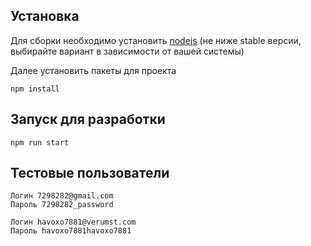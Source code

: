 ## Установка

Для сборки необходимо установить [nodejs](https://nodejs.org/en/download/) (не ниже stable версии, выбирайте вариант в зависимости от вашей системы)

Далее установить пакеты для проекта

```
npm install
```

## Запуск для разработки

```
npm run start
```

## Тестовые пользователи

```
Логин 7298282@gmail.com
Пароль 7298282_password

Логин havoxo7881@verumst.com
Пароль havoxo7881havoxo7881
```
